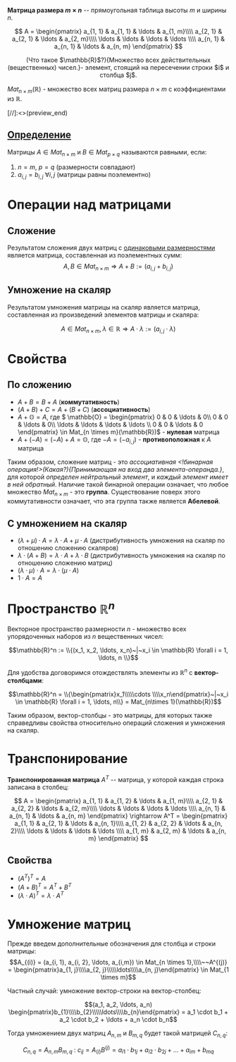 **Матрица размера $m\times n$** -- прямоугольная таблица высоты $m$ и ширины $n$.

$$
A =
\begin{pmatrix}
a_{1, 1} & a_{1, 1} & \ldots & a_{1, m}\\\\
a_{2, 1} & a_{2, 1} & \ldots & a_{2, m}\\\\
\ldots & \ldots & \ldots & \ldots \\\\
a_{n, 1} & a_{n, 1} & \ldots & a_{n, m}
\end{pmatrix}
$$

<center> <!$a_{i, j}\in \mathbb{R}$!>(Что такое $\mathbb{R}$?){Множество всех действительных (вещественных) чисел.}- элемент, стоящий на пересечении строки $i$ и столбца $j$. </center>

$Mat_{n\times m}(\mathbb{R})$ - множество всех матриц размера $n \times m$ с коэффициентами из $\mathbb{R}$.

[//]:<>(preview_end)

## <ins> Определение </ins>

Матрицы $A\in Mat_{n \times m}$ и $B \in Mat_{p \times q}$ называются равными, если:

1. $n = m,~ p = q$ (размерности совпадают)
2. $a_{i,j} = b_{i,j}~\forall i,j$ (матрицы равны поэлементно)


# Операции над матрицами

## Сложение

Результатом сложения двух матриц с <ins>одинаковыми размерностями</ins> является матрица, составленная из поэлементных сумм:
$$A, B \in Mat_{n\times m} \Rightarrow A + B := (a_{i, j} + b_{i, j})$$

## Умножение на скаляр

Результатом умножения матрицы на скаляр является матрица, составленная из произведений элементов матрицы и скаляра:

$$A \in Mat_{n \times m}, \lambda \in \mathbb{R} \Rightarrow A \cdot \lambda := (a_{i, j} \cdot \lambda)$$


# Свойства

## По сложению
* $A + B = B + A$ (**коммутативность**)
* $(A + B) + C = A + (B + C)$ (**ассоциативность**)
* $A + \mathbb{O} = A$, где $ \mathbb{O} =
\begin{pmatrix}
0 & 0 & \ldots & 0\\\\
0 & 0 & \ldots & 0\\\\
\ldots & \ldots & \ldots & \ldots \\\\
0 & 0 & \ldots & 0
\end{pmatrix} \in Mat_{n \times m}(\mathbb{R})$ - **нулевая** матрица
* $A + (-A) = (-A) + A = \mathbb{O}$, где $-A = (-a_{i,j})$ - **противоположная** к $A$ матрица

Таким образом, сложение матриц - это *ассоциативная <!бинарная операция!>(Какая?){Принимающая на вход два элемента-операнда.}*, для которой *определен нейтральный элемент*, и *каждый элемент имеет в ней обратный*. Наличие такой бинарной операции означает, что любое множество $Mat_{n \times m}$ - это **группа**. Существование поверх этого коммутативности означает, что эта группа также является **Абелевой**.

## С умножением на скаляр
* $(\lambda + \mu) \cdot A = \lambda \cdot A + \mu \cdot A$ (дистрибутивность умножения на скаляр по отношению сложению скаляров)
* $\lambda \cdot (A + B) = \lambda \cdot A + \lambda \cdot B$ (дистрибутивность умножения на скаляр по отношению сложению матриц)
* $(\lambda \cdot \mu) \cdot A = \lambda \cdot(\mu \cdot A)$
* $1 \cdot A = A$

# Пространство $\mathbb{R}^n$

Векторное пространство размерности $n$ - множество всех упорядоченных наборов из $n$ вещественных чисел:

$$\mathbb{R}^n := \\{(x_1, x_2, \ldots, x_n)~|~x_i \in \mathbb{R} \forall i = 1, \ldots, n \\}$$

Для удобства договоримся отождествлять элементы из $\mathbb{R}^n$ с **вектор-столбцами**:

$$\mathbb{R}^n = \\{\begin{pmatrix}x_1\\\\\cdots \\\\x_n\end{pmatrix}~|~x_i \in \mathbb{R} \forall i = 1, \ldots, n\\} = Mat_{n\times 1}(\mathbb{R})$$

Таким образом, вектор-столбцы - это матрицы, для которых также справедливы свойства относительно операций сложения и умножения на скаляр.



# Транспонирование

**Транспонированная матрица** $A^T$ -- матрица, у которой каждая строка записана в столбец:

$$
A =
\begin{pmatrix}
a_{1, 1} & a_{1, 2} & \ldots & a_{1, m}\\\\
a_{2, 1} & a_{2, 2} & \ldots & a_{2, m}\\\\
\ldots & \ldots & \ldots & \ldots \\\\
a_{n, 1} & a_{n, 1} & \ldots & a_{n, m}
\end{pmatrix} \rightarrow
A^T =
\begin{pmatrix}
a_{1, 1} & a_{2, 1} & \ldots & a_{n, 1}\\\\
a_{1, 2} & a_{2, 2} & \ldots & a_{n, 2}\\\\
\ldots & \ldots & \ldots & \ldots \\\\
a_{1, m} & a_{2, m} & \ldots & a_{n, m}
\end{pmatrix}
$$

## Свойства

* $(A^T)^T = A$
* $(A + B)^T = A^T + B^T$
* $(\lambda \cdot A)^T = \lambda \cdot A^T$

# Умножение матриц
Прежде введем дополнительные обозначения для столбца и строки матрицы:
$$A_{(i)} = (a_{i, 1}, a_{i, 2}, \ldots, a_{i,m}) \in Mat_{n \times 1},\\\\~~A^{(j)} = \begin{pmatrix}a_{1, j}\\\\a_{2, j}\\\\\ldots\\\\a_{n, j}\end{pmatrix} \in Mat_{1 \times m}$$

Частный случай: умножение вектор-строки на вектор-столбец:

$$(a_1, a_2, \ldots, a_n) \begin{pmatrix}b_{1}\\\\b_{2}\\\\\ldots\\\\b_{n}\end{pmatrix} = a_1 \cdot b_1 + a_2 \cdot b_2 + \ldots + a_n \cdot b_n$$

Тогда умножением двух матриц $A_{n, m}$ и $B_{m, q}$ будет такой матрицей $C_{n, q}$:

$$C_{n, q} = A_{n, m} B_{m, q} ~:~ c_{ij} = A_{(i)}B^{(j)} = a_{i1} \cdot b_{1j} + a_{i2} \cdot b_{2j} + \ldots + a_{im} + b_{mq}$$

